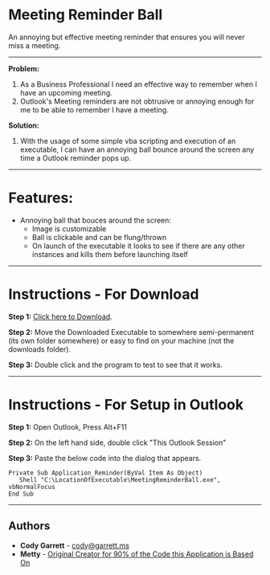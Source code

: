 # Meeting Reminder Ball
An annoying but effective meeting reminder that ensures you will never miss a meeting.

---

**Problem:**

1. As a Business Professional I need an effective way to remember when I have an upcoming meeting.
2. Outlook's Meeting reminders are not obtrusive or annoying enough for me to be able to remember I have a meeting.

**Solution:**
1. With the usage of some simple vba scripting and execution of an executable, I can have an annoying ball bounce around the screen any time a Outlook reminder pops up.

---

#  Features:
- Annoying ball that bouces around the screen:
  - Image is customizable
  - Ball is clickable and can be flung/thrown
  - On launch of the executable it looks to see if there are any other instances and kills them before launching itself

---

# Instructions - For Download

**Step 1:**
[Click here to Download](asdf).

**Step 2:**
Move the Downloaded Executable to somewhere semi-permanent (its own folder somewhere) or easy to find on your machine (not the downloads folder).

**Step 3:**
Double click and the program to test to see that it works.

---

# Instructions - For Setup in Outlook

**Step 1:**
Open Outlook, Press Alt+F11

**Step 2:**
On the left hand side, double click "This Outlook Session"

**Step 3:**
Paste the below code into the dialog that appears.

```
Private Sub Application_Reminder(ByVal Item As Object)
   Shell "C:\LocationOfExecutable\MeetingReminderBall.exe", vbNormalFocus
End Sub
```

---

## Authors

* **Cody Garrett** - [cody@garrett.ms](mailto:cody@garrett.ms)
* **Metty** - [Original Creator for 90% of the Code this Application is Based On](https://www.codeproject.com/Articles/20678/A-Ball-Bouncing-on-the-Desktop)